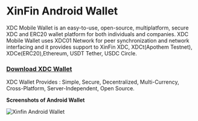 # XinFin Android Wallet

XDC Mobile Wallet is an easy-to-use, open-source, multiplatform, secure XDC and ERC20 wallet platform for both individuals and companies. XDC Mobile Wallet uses XDC01 Network for peer synchronization and network interfacing and it provides support to XinFin XDC, XDCt(Apothem Testnet), XDCe(ERC20),Ethereum, USDT Tether, USDC Circle.

### [Download XDC Wallet](https://play.google.com/store/apps/details?id=com.xdcwallet)


XDC Wallet Provides : Simple, Secure, Decentralized, Multi-Currency, Cross-Platform, Server-Independent, Open Source.


**Screenshots of Android Wallet**

![Xinfin Android Wallet](/assets/XDC_Wallet.gif)

